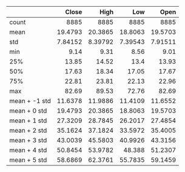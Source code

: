|               |      Close |       High |        Low |       Open |
|:--------------|-----------:|-----------:|-----------:|-----------:|
| count         | 8885       | 8885       | 8885       | 8885       |
| mean          |   19.4793  |   20.3865  |   18.8063  |   19.5703  |
| std           |    7.84152 |    8.39792 |    7.39543 |    7.91511 |
| min           |    9.14    |    9.31    |    8.56    |    9.01    |
| 25%           |   13.85    |   14.52    |   13.4     |   13.93    |
| 50%           |   17.63    |   18.34    |   17.05    |   17.67    |
| 75%           |   22.81    |   23.81    |   22.13    |   22.96    |
| max           |   82.69    |   89.53    |   72.76    |   82.69    |
| mean + -1 std |   11.6378  |   11.9886  |   11.4109  |   11.6552  |
| mean + 0 std  |   19.4793  |   20.3865  |   18.8063  |   19.5703  |
| mean + 1 std  |   27.3209  |   28.7845  |   26.2017  |   27.4854  |
| mean + 2 std  |   35.1624  |   37.1824  |   33.5972  |   35.4005  |
| mean + 3 std  |   43.0039  |   45.5803  |   40.9926  |   43.3156  |
| mean + 4 std  |   50.8454  |   53.9782  |   48.388   |   51.2307  |
| mean + 5 std  |   58.6869  |   62.3761  |   55.7835  |   59.1459  |